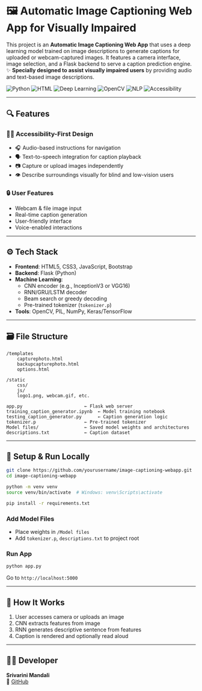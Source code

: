 
# 🖼️ Automatic Image Captioning Web App for Visually Impaired

This project is an **Automatic Image Captioning Web App** that uses a deep learning model trained on image descriptions to generate captions for uploaded or webcam-captured images. It features a camera interface, image selection, and a Flask backend to serve a caption prediction engine.  
✨ **Specially designed to assist visually impaired users** by providing audio and text-based image descriptions.

![Python](https://img.shields.io/badge/Python-Flask-blue?style=for-the-badge&logo=python)
![HTML](https://img.shields.io/badge/Frontend-HTML%2FCSS%2FJS-lightgrey?style=for-the-badge&logo=html5)
![Deep Learning](https://img.shields.io/badge/Model-CNN%2BRNN%20Caption%20Generator-orange?style=for-the-badge)
![OpenCV](https://img.shields.io/badge/Webcam-Capture%20Photo-brightgreen?style=for-the-badge&logo=opencv)
![NLP](https://img.shields.io/badge/NLP-Tokenizer%20%7C%20Beam%20Search-red?style=for-the-badge)
![Accessibility](https://img.shields.io/badge/Accessibility-Visually%20Impaired%20Support-ff69b4?style=for-the-badge)


---

## 🔍 Features

### 🧑‍🦯 Accessibility-First Design
- 🎧 Audio-based instructions for navigation
- 🗣️ Text-to-speech integration for caption playback
- 📷 Capture or upload images independently
- 👁️ Describe surroundings visually for blind and low-vision users

### 🔒 User Features
- Webcam & file image input
- Real-time caption generation
- User-friendly interface
- Voice-enabled interactions

---

## ⚙️ Tech Stack

- **Frontend**: HTML5, CSS3, JavaScript, Bootstrap
- **Backend**: Flask (Python)
- **Machine Learning**:
  - CNN encoder (e.g., InceptionV3 or VGG16)
  - RNN/GRU/LSTM decoder
  - Beam search or greedy decoding
  - Pre-trained tokenizer (`tokenizer.p`)
- **Tools**: OpenCV, PIL, NumPy, Keras/TensorFlow

---

## 🗃️ File Structure

```
/templates
    capturephoto.html
    backupcapturephoto.html
    options.html

/static
    css/
    js/
    logo1.png, webcam.gif, etc.

app.py                       ← Flask web server
training_caption_generator.ipynb  ← Model training notebook
testing_caption_generator.py      ← Caption generation logic
tokenizer.p                  ← Pre-trained tokenizer
Model files/                 ← Saved model weights and architectures
descriptions.txt             ← Caption dataset
```

---

## 🔧 Setup & Run Locally

```bash
git clone https://github.com/yourusername/image-captioning-webapp.git
cd image-captioning-webapp

python -m venv venv
source venv/bin/activate  # Windows: venv\Scripts\activate

pip install -r requirements.txt
```

### Add Model Files
- Place weights in `/Model files`
- Add `tokenizer.p`, `descriptions.txt` to project root

### Run App
```bash
python app.py
```

Go to `http://localhost:5000`

---

## 🧠 How It Works

1. User accesses camera or uploads an image
2. CNN extracts features from image
3. RNN generates descriptive sentence from features
4. Caption is rendered and optionally read aloud

---
## 👨‍💻 Developer

**Srivarini Mandali**  
🔗 [GitHub](https://github.com/srivarinimandali)

